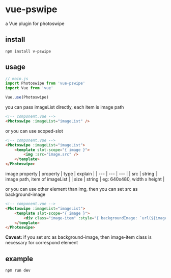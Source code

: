 # vue-pswipe
a Vue plugin for photoswipe

## install
```
npm install v-pswipe
```

## usage

```js
// main.js
import Photoswipe from 'vue-pswipe'
import Vue from 'vue'

Vue.use(Photoswipe)
```

you can pass imageList directly, each item is image path
```html
<!-- component.vue -->
<Photoswipe :imageList="imageList" />
```

or you can use scoped-slot
```html
<!-- component.vue -->
<Photoswipe :imageList="imageList">
    <template slot-scope="{ image }"> 
        <img :src="image.src" />
    </template>
</Photoswipe>
```
image property
| property | type | explain |
| --- | --- | --- |
| src | string | image path, item of imageList |
| size | string | eg: 640x480, width x height |

or you can use other element than img, then you can set src as background-image
```html
<!-- component.vue -->
<Photoswipe :imageList="imageList">
    <template slot-scope="{ image }"> 
        <div class="image-item" :style="{ backgroundImage: `url(${image.src})` }" />
    </template>
</Photoswipe>
```

**Caveat:** if you set src as background-image, then image-item class is necessary for correspond element

## example
```
npm run dev
```
